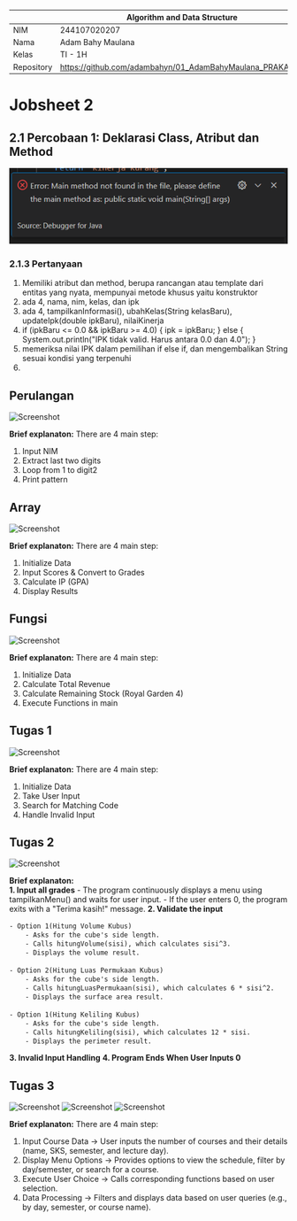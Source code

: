 |  | Algorithm and Data Structure |
|--|--|
| NIM |  244107020207 |
| Nama |  Adam Bahy Maulana |
| Kelas | TI - 1H |
| Repository | https://github.com/adambahyn/01_AdamBahyMaulana_PRAKALSD|

# Jobsheet 2

## 2.1 Percobaan 1: Deklarasi Class, Atribut dan Method


![Screenshot](1.png)

### 2.1.3 Pertanyaan
1. Memiliki atribut dan method, berupa rancangan atau template dari entitas yang nyata, mempunyai metode khusus yaitu konstruktor
2. ada 4, nama, nim, kelas, dan ipk
3. ada 4, tampilkanInformasi(), ubahKelas(String kelasBaru), updateIpk(double ipkBaru), nilaiKinerja
4.   if (ipkBaru <= 0.0 && ipkBaru >= 4.0) {
            ipk = ipkBaru;
        } else {
            System.out.println("IPK tidak valid. Harus antara 0.0 dan 4.0");
        }
5. memeriksa nilai IPK dalam pemilihan if else if, dan mengembalikan String sesuai kondisi yang terpenuhi
6.


## Perulangan

![Screenshot](perulangan.png)

**Brief explanaton:** There are 4 main step: 
1. Input NIM
2. Extract last two digits
3. Loop from 1 to digit2 
4. Print pattern

## Array

![Screenshot](array.png)

**Brief explanaton:** There are 4 main step: 
1. Initialize Data
2. Input Scores & Convert to Grades 
3. Calculate IP (GPA)
4. Display Results

## Fungsi

![Screenshot](fungsi.png)

**Brief explanaton:** There are 4 main step: 
1. Initialize Data 
2. Calculate Total Revenue
3. Calculate Remaining Stock (Royal Garden 4)
4. Execute Functions in main

## Tugas 1

![Screenshot](tugas1.png)

**Brief explanaton:** There are 4 main step: 
1. Initialize Data
2. Take User Input
3. Search for Matching Code
4. Handle Invalid Input

## Tugas 2

![Screenshot](tugas2.png)

**Brief explanaton:**  
**1. Input all grades**
    - The program continuously displays a menu using tampilkanMenu() and waits for user input.
    - If the user enters 0, the program exits with a "Terima kasih!" message.
**2. Validate the input**

    - Option 1(Hitung Volume Kubus)
        - Asks for the cube's side length.
        - Calls hitungVolume(sisi), which calculates sisi^3.
        - Displays the volume result.

    - Option 2(Hitung Luas Permukaan Kubus)
        - Asks for the cube's side length.
        - Calls hitungLuasPermukaan(sisi), which calculates 6 * sisi^2.
        - Displays the surface area result.

    - Option 1(Hitung Keliling Kubus)
        - Asks for the cube's side length.
        - Calls hitungKeliling(sisi), which calculates 12 * sisi.
        - Displays the perimeter result.

**3. Invalid Input Handling**
**4. Program Ends When User Inputs 0**

## Tugas 3

![Screenshot](tugas3-1.png)
![Screenshot](tugas3-2.png)
![Screenshot](tugas3-3.png)

**Brief explanaton:** There are 4 main step: 
1. Input Course Data → User inputs the number of courses and their details (name, SKS, semester, and lecture day).
2. Display Menu Options → Provides options to view the schedule, filter by day/semester, or search for a course.
3. Execute User Choice → Calls corresponding functions based on user selection.
4. Data Processing → Filters and displays data based on user queries (e.g., by day, semester, or course name).

